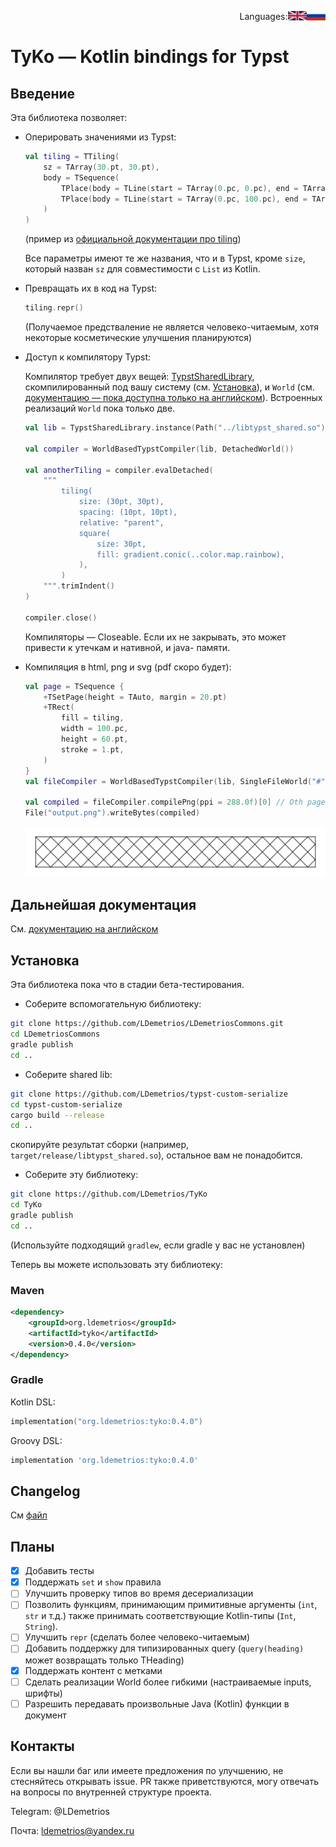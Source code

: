 
<div align="right"><p style='align: right;'>
Languages: <a href="README-RU.md"><img src="/flags/RU.png" alt="Russian" width="6%"  align="right"></a> <a href="README.md"><img src="/flags/UK.png" alt="English" width="6%" align="right"></a> 
</p></div>

# TyKo — Kotlin bindings for Typst

## Введение

Эта библиотека позволяет:

- Оперировать значениями из Typst:

    ```kt
    val tiling = TTiling(
        sz = TArray(30.pt, 30.pt),
        body = TSequence(
            TPlace(body = TLine(start = TArray(0.pc, 0.pc), end = TArray(100.pc, 100.pc))),
            TPlace(body = TLine(start = TArray(0.pc, 100.pc), end = TArray(100.pc, 0.pc))),
        )
    )
    ```
  (пример из [официальной документации про tiling](https://typst.app/docs/reference/visualize/tiling/))

  Все параметры имеют те же названия, что и в Typst, кроме `size`,
  который назван `sz` для совместимости с `List` из Kotlin.

- Превращать их в код на Typst:

    ```kt
    tiling.repr()
    ```

  (Получаемое предстваление не является человеко-читаемым, хотя некоторые косметические улучшения планируются)

- Доступ к компилятору Typst:

  Компилятор требует двух вещей: [TypstSharedLibrary](https://github.com/LDemetrios/typst-shared-library),
  скомпилированный под вашу систему (см. [Установка](https://github.com/LDemetrios/TyKo#Installation)),
  и `World` (см. [документацию  — пока доступна только на английском](manual.pdf)). Встроенных реализаций `World` пока только две.

    ```kt
    val lib = TypstSharedLibrary.instance(Path("../libtypst_shared.so"))
  
    val compiler = WorldBasedTypstCompiler(lib, DetachedWorld())

    val anotherTiling = compiler.evalDetached(
        """
            tiling(
                size: (30pt, 30pt),
                spacing: (10pt, 10pt),
                relative: "parent",
                square(
                    size: 30pt,
                    fill: gradient.conic(..color.map.rainbow),
                ),
            )
        """.trimIndent()
    )
  
    compiler.close()
    ```

  Компиляторы — Closeable. Если их не закрывать, это может привести к утечкам и нативной, и java- памяти.

- Компиляция в html, png и svg (pdf скоро будет):

    ```kt
    val page = TSequence {
        +TSetPage(height = TAuto, margin = 20.pt)
        +TRect(
            fill = tiling,
            width = 100.pc,
            height = 60.pt,
            stroke = 1.pt,
        )
    }
    val fileCompiler = WorldBasedTypstCompiler(lib, SingleFileWorld("#" + page.repr()))

    val compiled = fileCompiler.compilePng(ppi = 288.0f)[0] // Oth page
    File("output.png").writeBytes(compiled)
    ```

  ![Result](output.png)

## Дальнейшая документация

См. [документацию на английском](manual.pdf)

## Установка

Эта библиотека пока что в стадии бета-тестирования.

- Соберите вспомогательную библиотеку:
```bash
git clone https://github.com/LDemetrios/LDemetriosCommons.git
cd LDemetriosCommons 
gradle publish
cd ..
```

- Соберите shared lib:
```bash
git clone https://github.com/LDemetrios/typst-custom-serialize
cd typst-custom-serialize
cargo build --release
cd ..
```

скопируйте результат сборки (например, `target/release/libtypst_shared.so`), остальное вам не понадобится.

- Соберите эту библиотеку:
```bash
git clone https://github.com/LDemetrios/TyKo
cd TyKo
gradle publish
cd ..
```

(Используйтe подходящий `gradlew`, если gradle у вас не установлен)

Теперь вы можете использовать эту библиотеку:

### Maven

```xml
<dependency>
    <groupId>org.ldemetrios</groupId>
    <artifactId>tyko</artifactId>
    <version>0.4.0</version>
</dependency>
```

### Gradle
Kotlin DSL:
```kt
implementation("org.ldemetrios:tyko:0.4.0")
```
Groovy DSL:
```groovy
implementation 'org.ldemetrios:tyko:0.4.0'
```

## Changelog

См [файл](Changelog-RU.md)

## Планы

- [x] Добавить тесты
- [X] Поддержать `set` и `show` правила
- [ ] Улучшить проверку типов во время десериализации
- [ ] Позволить функциям, принимающим примитивные аргументы (`int`, `str` и т.д.) также принимать соответствующие Kotlin-типы (`Int`, `String`).
- [ ] Улучшить `repr` (сделать более человеко-читаемым)
- [ ] Добавить поддержку для типизированных query (`query(heading)` может возвращать только THeading)
- [X] Поддержать контент с метками
- [ ] Сделать реализации World более гибкими (настраиваемые inputs, шрифты)
- [ ] Разрешить передавать произвольные Java (Kotlin) функции в документ

## Контакты

Если вы нашли баг или имеете предложения по улучшению, не стесняйтесь открывать issue.
PR также приветствуются, могу отвечать на вопросы по внутренней структуре проекта.

Telegram: @LDemetrios

Почта: ldemetrios@yandex.ru
